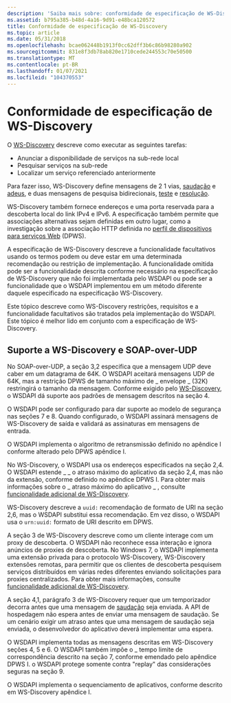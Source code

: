 ```yaml
---
description: 'Saiba mais sobre: conformidade de especificação de WS-Discovery'
ms.assetid: b795a385-b48d-4a16-9d91-e48bca120572
title: Conformidade de especificação de WS-Discovery
ms.topic: article
ms.date: 05/31/2018
ms.openlocfilehash: bcae062448b1913f0cc62dff3b6c86b98280a902
ms.sourcegitcommit: 831e8f3db78ab820e1710cede244553c70e50500
ms.translationtype: MT
ms.contentlocale: pt-BR
ms.lasthandoff: 01/07/2021
ms.locfileid: "104370553"
---
```

# <a name="ws-discovery-specification-compliance"></a>Conformidade de especificação de WS-Discovery

O [WS-Discovery](https://specs.xmlsoap.org/ws/2005/04/discovery/ws-discovery.pdf) descreve como executar as seguintes tarefas:

-   Anunciar a disponibilidade de serviços na sub-rede local
-   Pesquisar serviços na sub-rede
-   Localizar um serviço referenciado anteriormente

Para fazer isso, WS-Discovery define mensagens de 2 1 vias, [saudação](hello-message.md) e [adeus](bye-message.md), e duas mensagens de pesquisa bidirecionais, [teste](probe-message.md) e [resolução](resolve-message.md).

WS-Discovery também fornece endereços e uma porta reservada para a descoberta local do link IPv4 e IPv6. A especificação também permite que associações alternativas sejam definidas em outro lugar, como a investigação sobre a associação HTTP definida no [perfil de dispositivos para serviços Web](https://specs.xmlsoap.org/ws/2006/02/devprof/) (DPWS).

A especificação de WS-Discovery descreve a funcionalidade facultativos usando os termos podem ou deve estar em uma determinada recomendação ou restrição de implementação. A funcionalidade omitida pode ser a funcionalidade descrita conforme necessário na especificação de WS-Discovery que não foi implementada pelo WSDAPI ou pode ser a funcionalidade que o WSDAPI implementou em um método diferente daquele especificado na especificação WS-Discovery.

Este tópico descreve como WS-Discovery restrições, requisitos e a funcionalidade facultativos são tratados pela implementação do WSDAPI. Este tópico é melhor lido em conjunto com a especificação de WS-Discovery.

## <a name="ws-discovery-and-soap-over-udp-support"></a>Suporte a WS-Discovery e SOAP-over-UDP

No SOAP-over-UDP, a seção 3,2 especifica que a mensagem UDP deve caber em um datagrama de 64K. O WSDAPI aceitará mensagens UDP de 64K, mas a restrição DPWS de tamanho máximo de \_ envelope \_ (32K) restringirá o tamanho da mensagem. Conforme exigido pelo [WS-Discovery](https://specs.xmlsoap.org/ws/2005/04/discovery/ws-discovery.pdf), o WSDAPI dá suporte aos padrões de mensagem descritos na seção 4.

O WSDAPI pode ser configurado para dar suporte ao modelo de segurança nas seções 7 e 8. Quando configurado, o WSDAPI assinará mensagens de WS-Discovery de saída e validará as assinaturas em mensagens de entrada.

O WSDAPI implementa o algoritmo de retransmissão definido no apêndice I conforme alterado pelo DPWS apêndice I.

No WS-Discovery, o WSDAPI usa os endereços especificados na seção 2,4. O WSDAPI estende \_ \_ o atraso máximo do aplicativo da seção 2,4, mas não da extensão, conforme definido no apêndice DPWS I. Para obter mais informações sobre o \_ atraso máximo do aplicativo \_ , consulte [funcionalidade adicional de WS-Discovery](additional-ws-discovery-functionality.md).

WS-Discovery descreve a `uuid:` recomendação de formato de URI na seção 2,6, mas o WSDAPI substitui essa recomendação. Em vez disso, o WSDAPI usa o `urn:uuid:` formato de URI descrito em DPWS.

A seção 3 de WS-Discovery descreve como um cliente interage com um proxy de descoberta. O WSDAPI não reconhece essa interação e ignora anúncios de proxies de descoberta. No Windows 7, o WSDAPI implementa uma extensão privada para o protocolo WS-Discovery, WS-Discovery extensões remotas, para permitir que os clientes de descoberta pesquisem serviços distribuídos em várias redes diferentes enviando solicitações para proxies centralizados. Para obter mais informações, consulte [funcionalidade adicional de WS-Discovery](additional-ws-discovery-functionality.md).

A seção 4,1, parágrafo 3 de WS-Discovery requer que um temporizador decorra antes que uma mensagem de [saudação](hello-message.md) seja enviada. A API de hospedagem não espera antes de enviar uma mensagem de saudação. Se um cenário exigir um atraso antes que uma mensagem de saudação seja enviada, o desenvolvedor do aplicativo deverá implementar uma espera.

O WSDAPI implementa todas as mensagens descritas em WS-Discovery seções 4, 5 e 6. O WSDAPI também impõe o \_ tempo limite de correspondência descrito na seção 7, conforme emendado pelo apêndice DPWS I. o WSDAPI protege somente contra "replay" das considerações seguras na seção 9.

O WSDAPI implementa o sequenciamento de aplicativos, conforme descrito em WS-Discovery apêndice I.

 

 



